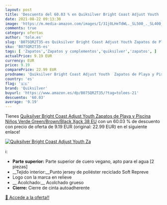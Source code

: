 ```yaml
---
layout: post
title: 'Descuento del 60.03 % en Quiksilver Bright Coast Adjust Youth  Za'
date: 2021-08-22 09:13:30
image: 'https://m.media-amazon.com/images/I/31j0LHeTdWL._SL500_._SL400_.jpg'
comments: true
category: ofertas
author: 'tole.es'
slug: 'B07SQR2T35-es Quiksilver Bright Coast Adjust Youth Zapatos de Playa y...'
sku: 'B07SQR2T35-es'
tags: [ 'Zapatos','Zapatos y complementos','quiksilver','zapatos', ]
actualPrice: 9.19 EUR
currency: EUR
price: 9.19
comparePrice: 22.99 EUR
prodname: 'Quiksilver Bright Coast Adjust Youth  Zapatos de Playa y Piscina Niños  Verde  Green/Brown/Black Xgck   38 EU'
country: 'es'
flag: '🇪🇸'
brand: 'Quiksilver'
buyurl: 'https://www.amazon.es/dp/B07SQR2T35/?tag=tolees-21'
descuento: '60.03'
average: '9.19'
---
```


Tienes [Quiksilver Bright Coast Adjust Youth  Zapatos de Playa y Piscina Niños  Verde  Green/Brown/Black Xgck   38 EU](https://www.amazon.es/dp/B07SQR2T35/?tag=tolees-21) con un 60.03 % de descuento con precio de oferta de 9.19 EUR (original: 22.99 EUR) en el siguiente enlace!

[![Quiksilver Bright Coast Adjust Youth  Za](https://m.media-amazon.com/images/I/31j0LHeTdWL._SL500_._SL400_.jpg)](https://www.amazon.es/dp/B07SQR2T35/?tag=tolees-21)

ℹ️:

- __Parte superior:__ Parte superior de cuero vegano, apto para el agua [2 piezas]
- __Tejido interior:__Punto jersey de poliéster reciclado Soft Repreve
- Logo con la marca en relieve
- __ Acolchado:__ Acolchado grueso
- __Cierre:__ Cierre de cinta autoadherente

[🛒 Accede a la oferta!!](https://www.amazon.es/dp/B07SQR2T35/?tag=tolees-21)
